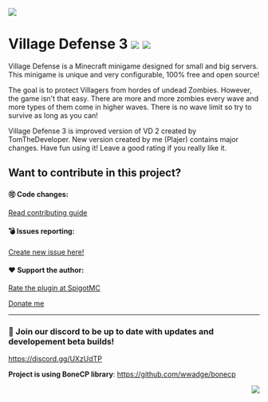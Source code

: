 ![](https://i.imgur.com/BGzirpT.png)

# Village Defense 3 [![](https://img.shields.io/badge/javadocs-latest-green.svg)](https://plajer-lair.github.io/Village_Defense/) [![](https://img.shields.io/badge/wiki-click-blue.svg)](https://github.com/Plajer/Village_Defense/wiki)
Village Defense is a Minecraft minigame designed for small and big servers. This minigame is unique and very configurable, 100% free and open source! 

The goal is to protect Villagers from hordes of undead Zombies. However, the game isn't that easy. There are more and more zombies every wave and more types of them come in higher waves. There is no wave limit so try to survive as long as you can!

Village Defense 3 is improved version of VD 2 created by TomTheDeveloper. New version created by me (Plajer) contains major changes.
Have fun using it! Leave a good rating if you really like it.

## Want to contribute in this project?
#### 🉑 Code changes:
[Read contributing guide](https://github.com/Plajer-Lair/Village_Defense/blob/master/.github/CONTRIBUTING.md)

#### 💣 Issues reporting:
[Create new issue here!](https://github.com/Plajer-Lair/Village_Defense/issues/new/choose)

#### ❤️ Support the author:
[Rate the plugin at SpigotMC](https://www.spigotmc.org/resources/41869/rate?rating=5)

[Donate me](https://www.paypal.me/Plajer)

***

### 👾 Join our discord to be up to date with updates and developement beta builds!
https://discord.gg/UXzUdTP

**Project is using BoneCP library**: https://github.com/wwadge/bonecp

<img align="right" src="https://i.imgur.com/Wbu54gv.png">
